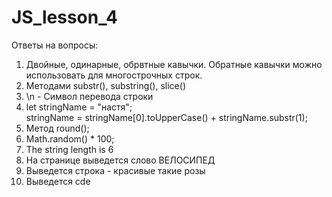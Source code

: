 # JS_lesson_4
Ответы на вопросы:

1) Двойные, одинарные, обрвтные кавычки. Обратные кавычки можно использовать для многострочных строк.
2) Методами substr(), substring(), slice() <br>
3) \n - Символ перевода строки <br>
4) let stringName = "настя";<br>
   stringName = stringName[0].toUpperCase() + stringName.substr(1);<br>
5) Метод round(); <br>
6) Math.random() * 100; <br>
7) The string length is 6 <br>
9) На странице выведется слово ВЕЛОСИПЕД <br>
10) Выведется строка - красивые такие розы <br>
11) Выведется cde
